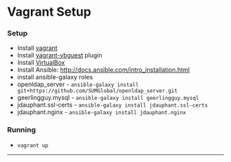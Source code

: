 # Vagrant Setup

### Setup
* Install [vagrant]
 * Install [vagrant-vbguest] plugin
* Install [VirtualBox]
* Install Ansible: http://docs.ansible.com/intro_installation.html
* install ansible-galaxy roles
 * openldap_server - `ansible-galaxy install git+https://github.com/SUMGlobal/openldap_server.git`
 * geerlingguy.mysql - `ansible-galaxy install geerlingguy.mysql`
 * jdauphant.ssl-certs - `ansible-galaxy install jdauphant.ssl-certs`
 * jdauphant.nginx - `ansible-galaxy install jdauphant.nginx`


### Running
* `vagrant up`

---
[vagrant]:https://www.vagrantup.com
[vagrant-vbguest]:https://github.com/dotless-de/vagrant-vbguest
[VirtualBox]:https://www.virtualbox.org
